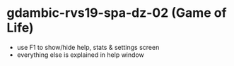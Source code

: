 # gdambic-rvs19-spa-dz-02 (Game of Life)

- use F1 to show/hide help, stats & settings screen
- everything else is explained in help window
